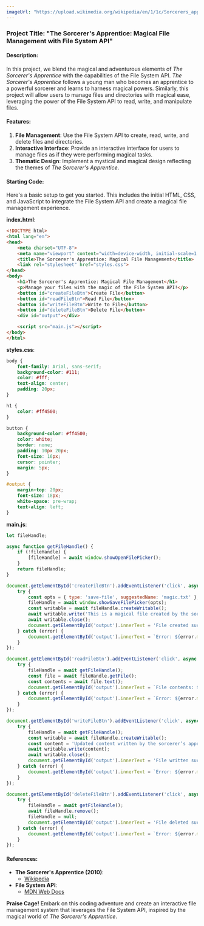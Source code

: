 ```yaml
---
imageUrl: "https://upload.wikimedia.org/wikipedia/en/1/1c/Sorcerers_apprentice_poster.jpg"
---
```

### Project Title: "The Sorcerer's Apprentice: Magical File Management with File System API"

#### Description:
In this project, we blend the magical and adventurous elements of *The Sorcerer's Apprentice* with the capabilities of the File System API. *The Sorcerer's Apprentice* follows a young man who becomes an apprentice to a powerful sorcerer and learns to harness magical powers. Similarly, this project will allow users to manage files and directories with magical ease, leveraging the power of the File System API to read, write, and manipulate files.

#### Features:
1. **File Management**: Use the File System API to create, read, write, and delete files and directories.
2. **Interactive Interface**: Provide an interactive interface for users to manage files as if they were performing magical tasks.
3. **Thematic Design**: Implement a mystical and magical design reflecting the themes of *The Sorcerer's Apprentice*.

#### Starting Code:
Here's a basic setup to get you started. This includes the initial HTML, CSS, and JavaScript to integrate the File System API and create a magical file management experience.

**index.html**:
```html
<!DOCTYPE html>
<html lang="en">
<head>
    <meta charset="UTF-8">
    <meta name="viewport" content="width=device-width, initial-scale=1.0">
    <title>The Sorcerer's Apprentice: Magical File Management</title>
    <link rel="stylesheet" href="styles.css">
</head>
<body>
    <h1>The Sorcerer's Apprentice: Magical File Management</h1>
    <p>Manage your files with the magic of the File System API!</p>
    <button id="createFileBtn">Create File</button>
    <button id="readFileBtn">Read File</button>
    <button id="writeFileBtn">Write to File</button>
    <button id="deleteFileBtn">Delete File</button>
    <div id="output"></div>

    <script src="main.js"></script>
</body>
</html>
```

**styles.css**:
```css
body {
    font-family: Arial, sans-serif;
    background-color: #111;
    color: #fff;
    text-align: center;
    padding: 20px;
}

h1 {
    color: #ff4500;
}

button {
    background-color: #ff4500;
    color: white;
    border: none;
    padding: 10px 20px;
    font-size: 16px;
    cursor: pointer;
    margin: 5px;
}

#output {
    margin-top: 20px;
    font-size: 18px;
    white-space: pre-wrap;
    text-align: left;
}
```

**main.js**:
```javascript
let fileHandle;

async function getFileHandle() {
    if (!fileHandle) {
        [fileHandle] = await window.showOpenFilePicker();
    }
    return fileHandle;
}

document.getElementById('createFileBtn').addEventListener('click', async () => {
    try {
        const opts = { type: 'save-file', suggestedName: 'magic.txt' };
        fileHandle = await window.showSaveFilePicker(opts);
        const writable = await fileHandle.createWritable();
        await writable.write('This is a magical file created by the sorcerer’s apprentice.');
        await writable.close();
        document.getElementById('output').innerText = 'File created successfully!';
    } catch (error) {
        document.getElementById('output').innerText = `Error: ${error.message}`;
    }
});

document.getElementById('readFileBtn').addEventListener('click', async () => {
    try {
        fileHandle = await getFileHandle();
        const file = await fileHandle.getFile();
        const contents = await file.text();
        document.getElementById('output').innerText = `File contents: ${contents}`;
    } catch (error) {
        document.getElementById('output').innerText = `Error: ${error.message}`;
    }
});

document.getElementById('writeFileBtn').addEventListener('click', async () => {
    try {
        fileHandle = await getFileHandle();
        const writable = await fileHandle.createWritable();
        const content = 'Updated content written by the sorcerer’s apprentice.';
        await writable.write(content);
        await writable.close();
        document.getElementById('output').innerText = 'File written successfully!';
    } catch (error) {
        document.getElementById('output').innerText = `Error: ${error.message}`;
    }
});

document.getElementById('deleteFileBtn').addEventListener('click', async () => {
    try {
        fileHandle = await getFileHandle();
        await fileHandle.remove();
        fileHandle = null;
        document.getElementById('output').innerText = 'File deleted successfully!';
    } catch (error) {
        document.getElementById('output').innerText = `Error: ${error.message}`;
    }
});
```

#### References:
- **The Sorcerer's Apprentice (2010)**:
  - [Wikipedia](https://en.wikipedia.org/wiki/The_Sorcerer%27s_Apprentice_(2010_film))
- **File System API**:
  - [MDN Web Docs](https://developer.mozilla.org/en-US/docs/Web/API/File_System_Access_API)

**Praise Cage!** Embark on this coding adventure and create an interactive file management system that leverages the File System API, inspired by the magical world of *The Sorcerer's Apprentice*.